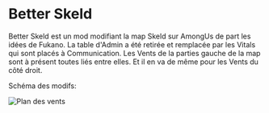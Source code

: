 # Better Skeld
Better Skeld est un mod modifiant la map Skeld sur AmongUs de part les idées de Fukano. La table d'Admin a été retirée et remplacée par les Vitals qui sont placés à Communication. Les Vents de la parties gauche de la map sont à présent toutes liés entre elles. Et il en va de même pour les Vents du côté droit.

Schéma des modifs:

![Plan des vents](Asset/VentPlan.jpg)
